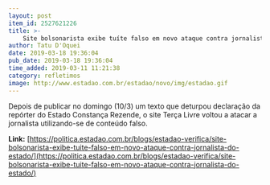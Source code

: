 ```yaml
---
layout: post
item_id: 2527621226
title: >-
    Site bolsonarista exibe tuíte falso em novo ataque contra jornalista do Estado
author: Tatu D'Oquei
date: 2019-03-18 19:36:04
pub_date: 2019-03-18 19:36:04
time_added: 2019-03-11 11:21:38
category: refletimos
image: http://www.estadao.com.br/estadao/novo/img/estadao.gif
---
```


Depois de publicar no domingo (10/3) um texto que deturpou declaração da repórter do Estado Constança Rezende, o site Terça Livre voltou a atacar a jornalista utilizando-se de conteúdo falso.

**Link:** [https://politica.estadao.com.br/blogs/estadao-verifica/site-bolsonarista-exibe-tuite-falso-em-novo-ataque-contra-jornalista-do-estado/](https://politica.estadao.com.br/blogs/estadao-verifica/site-bolsonarista-exibe-tuite-falso-em-novo-ataque-contra-jornalista-do-estado/)


